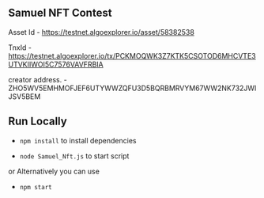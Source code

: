 ##  Samuel NFT Contest

Asset Id - https://testnet.algoexplorer.io/asset/58382538

TnxId -  https://testnet.algoexplorer.io/tx/PCKMOQWK3Z7KTK5CSOTOD6MHCVTE3UTVKIIWOI5C7576VAVFRBIA

creator address. - ZHO5WV5EMHMOFJEF6UTYWWZQFU3D5BQRBMRVYM67WW2NK732JWIJSV5BEM

## Run Locally

- `npm install` to install dependencies

- `node Samuel_Nft.js` to start script

or Alternatively you can use

- `npm start` 
